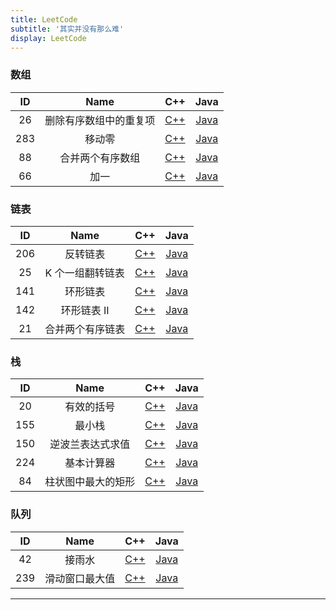 ```yaml
---
title: LeetCode
subtitle: '其实并没有那么难'
display: LeetCode
---
```


<ClientOnly>
  <Plum/>
</ClientOnly>

### 数组

| ID  |          Name          |                                   C++                                    |                                         Java                                         |
| :-: | :--------------------: | :----------------------------------------------------------------------: | :----------------------------------------------------------------------------------: |
| 26  | 删除有序数组中的重复项 | [C++](https://github.com/ZhengKe996/LeetCode/tree/main/C++/26/main.cpp)  | [Java](https://github.com/ZhengKe996/LeetCode/tree/main/Java/src/L26/Solution.java)  |
| 283 |         移动零         | [C++](https://github.com/ZhengKe996/LeetCode/tree/main/C++/283/main.cpp) | [Java](https://github.com/ZhengKe996/LeetCode/tree/main/Java/src/L283/Solution.java) |
| 88  |    合并两个有序数组    | [C++](https://github.com/ZhengKe996/LeetCode/tree/main/C++/88/main.cpp)  | [Java](https://github.com/ZhengKe996/LeetCode/tree/main/Java/src/L88/Solution.java)  |
| 66  |          加一          | [C++](https://github.com/ZhengKe996/LeetCode/tree/main/C++/66/main.cpp)  | [Java](https://github.com/ZhengKe996/LeetCode/tree/main/Java/src/L66/Solution.java)  |

### 链表

| ID  |       Name       |                                   C++                                    |                                         Java                                         |
| :-: | :--------------: | :----------------------------------------------------------------------: | :----------------------------------------------------------------------------------: |
| 206 |     反转链表     | [C++](https://github.com/ZhengKe996/LeetCode/tree/main/C++/206/main.cpp) | [Java](https://github.com/ZhengKe996/LeetCode/tree/main/Java/src/L206/Solution.java) |
| 25  | K 个一组翻转链表 | [C++](https://github.com/ZhengKe996/LeetCode/tree/main/C++/25/main.cpp)  | [Java](https://github.com/ZhengKe996/LeetCode/tree/main/Java/src/L25/Solution.java)  |
| 141 |     环形链表     | [C++](https://github.com/ZhengKe996/LeetCode/tree/main/C++/141/main.cpp) | [Java](https://github.com/ZhengKe996/LeetCode/tree/main/Java/src/L141/Solution.java) |
| 142 |   环形链表 II    | [C++](https://github.com/ZhengKe996/LeetCode/tree/main/C++/142/main.cpp) | [Java](https://github.com/ZhengKe996/LeetCode/tree/main/Java/src/L142/Solution.java) |
| 21  | 合并两个有序链表 | [C++](https://github.com/ZhengKe996/LeetCode/tree/main/C++/21/main.cpp)  | [Java](https://github.com/ZhengKe996/LeetCode/tree/main/Java/src/L21/Solution.java)  |

### 栈

| ID  |        Name        |                                   C++                                    |                                         Java                                         |
| :-: | :----------------: | :----------------------------------------------------------------------: | :----------------------------------------------------------------------------------: |
| 20  |     有效的括号     | [C++](https://github.com/ZhengKe996/LeetCode/tree/main/C++/20/main.cpp)  | [Java](https://github.com/ZhengKe996/LeetCode/tree/main/Java/src/L20/Solution.java)  |
| 155 |       最小栈       | [C++](https://github.com/ZhengKe996/LeetCode/tree/main/C++/155/main.cpp) | [Java](https://github.com/ZhengKe996/LeetCode/tree/main/Java/src/L155/Solution.java) |
| 150 |  逆波兰表达式求值  | [C++](https://github.com/ZhengKe996/LeetCode/tree/main/C++/150/main.cpp) | [Java](https://github.com/ZhengKe996/LeetCode/tree/main/Java/src/L150/Solution.java) |
| 224 |     基本计算器     | [C++](https://github.com/ZhengKe996/LeetCode/tree/main/C++/224/main.cpp) | [Java](https://github.com/ZhengKe996/LeetCode/tree/main/Java/src/L224/Solution.java) |
| 84  | 柱状图中最大的矩形 | [C++](https://github.com/ZhengKe996/LeetCode/tree/main/C++/84/main.cpp)  | [Java](https://github.com/ZhengKe996/LeetCode/tree/main/Java/src/L84/Solution.java)  |

### 队列

| ID  |      Name      |                                   C++                                    |                                         Java                                         |
| :-: | :------------: | :----------------------------------------------------------------------: | :----------------------------------------------------------------------------------: |
| 42  |     接雨水     | [C++](https://github.com/ZhengKe996/LeetCode/tree/main/C++/42/main.cpp)  | [Java](https://github.com/ZhengKe996/LeetCode/tree/main/Java/src/L42/Solution.java)  |
| 239 | 滑动窗口最大值 | [C++](https://github.com/ZhengKe996/LeetCode/tree/main/C++/239/main.cpp) | [Java](https://github.com/ZhengKe996/LeetCode/tree/main/Java/src/L239/Solution.java) |

<hr/>
<ListPosts type="DS"/>
